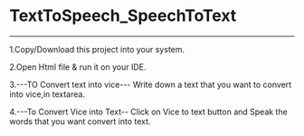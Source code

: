 # TextToSpeech_SpeechToText
-------------------------------------------------------------------
1.Copy/Download this project into your system.

2.Open Html file & run it on your IDE.

3.---TO Convert text into vice---
Write down a text that you want to convert into vice,in textarea.

4.---To Convert Vice into Text--
Click on Vice to text button and  Speak the words that you want convert into text.
